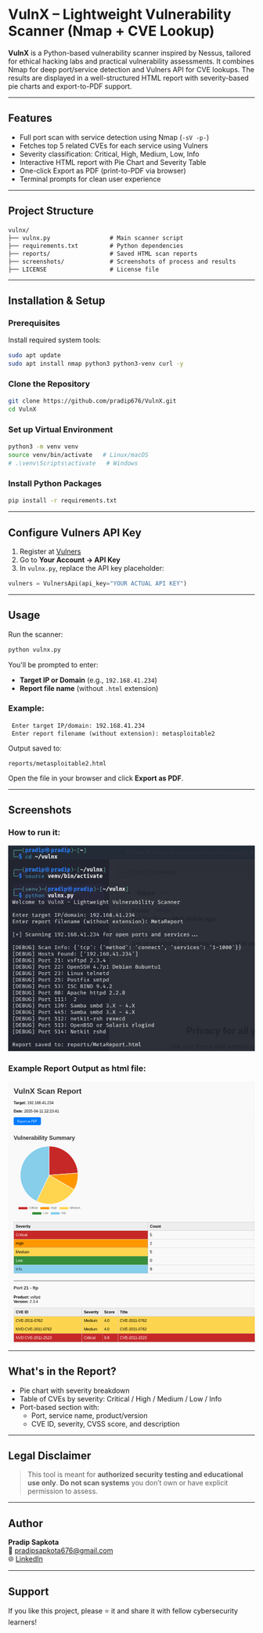 # VulnX – Lightweight Vulnerability Scanner (Nmap + CVE Lookup)

**VulnX** is a Python-based vulnerability scanner inspired by Nessus, tailored for ethical hacking labs and practical vulnerability assessments. It combines Nmap for deep port/service detection and Vulners API for CVE lookups. The results are displayed in a well-structured HTML report with severity-based pie charts and export-to-PDF support.

---

## Features

- Full port scan with service detection using Nmap (`-sV -p-`)
- Fetches top 5 related CVEs for each service using Vulners
- Severity classification: Critical, High, Medium, Low, Info
- Interactive HTML report with Pie Chart and Severity Table
- One-click Export as PDF (print-to-PDF via browser)
- Terminal prompts for clean user experience

---

## Project Structure

```
vulnx/
├── vulnx.py                 # Main scanner script
├── requirements.txt         # Python dependencies
├── reports/                 # Saved HTML scan reports
├── screenshots/             # Screenshots of process and results
├── LICENSE                  # License file
```

---

## Installation & Setup

### Prerequisites
Install required system tools:
```bash
sudo apt update
sudo apt install nmap python3 python3-venv curl -y
```

### Clone the Repository
```bash
git clone https://github.com/pradip676/VulnX.git
cd VulnX
```

### Set up Virtual Environment
```bash
python3 -m venv venv
source venv/bin/activate   # Linux/macOS
# .\venv\Scripts\activate   # Windows
```

### Install Python Packages
```bash
pip install -r requirements.txt
```

---

## Configure Vulners API Key

1. Register at [Vulners](https://vulners.com)
2. Go to **Your Account → API Key**
3. In `vulnx.py`, replace the API key placeholder:
```python
vulners = VulnersApi(api_key="YOUR ACTUAL API KEY")
```

---

## Usage

Run the scanner:
```bash
python vulnx.py
```

You'll be prompted to enter:
- **Target IP or Domain** (e.g., `192.168.41.234`)
- **Report file name** (without `.html` extension)

### Example:
```
 Enter target IP/domain: 192.168.41.234
 Enter report filename (without extension): metasploitable2
```

Output saved to:
```
reports/metasploitable2.html
```
Open the file in your browser and click **Export as PDF**.

---

## Screenshots

### How to run it:
![Run it](Screenshots/process.png)

### Example Report Output as html file:
![Metasploitable2 Scan Report](./Reports/metasploitable2.html.png)


---

## What's in the Report?

- Pie chart with severity breakdown
- Table of CVEs by severity: Critical / High / Medium / Low / Info
- Port-based section with:
  - Port, service name, product/version
  - CVE ID, severity, CVSS score, and description

---

## Legal Disclaimer
> This tool is meant for **authorized security testing and educational use only**.
> **Do not scan systems** you don’t own or have explicit permission to assess.

---

## Author

**Pradip Sapkota**  
📧 pradipsapkota676@gmail.com  
🌐 [LinkedIn](https://www.linkedin.com/in/pradipsapkota01/)

---

## Support
If you like this project, please ⭐ it and share it with fellow cybersecurity learners!

